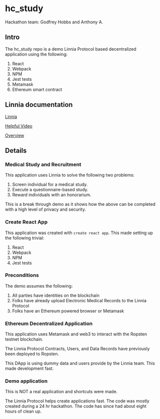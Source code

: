# hc_study

Hackathon team: Godfrey Hobbs and Anthony A.

## Intro

The hc_study repo is a demo Linnia Protocol based decentralized application using the following:

1. React
1. Webpack
1. NPM
1. Jest tests
1. Metamask
1. Ethereum smart contract

## Linnia documentation

[Linnia](https://linnia.com)

[Helpful Video](https://www.youtube.com/watch?v=w0VskCpUKZ8)

[Overview](https://medium.com/linnia/linnia-f4f139a795ef)

## Details

### Medical Study and Recruitment

This application uses Linnia to solve the following two problems:

1. Screen individual for a medical study.
2. Execute a questionnaire-based study.
3. Reward individuals with an honorarium.

This is a break through demo as it shows how the above can be completed with a high level of privacy and security.

### Create React App

This application was created with `create react app`.  This made setting up the following trivial:

1. React
1. Webpack
1. NPM
1. Jest tests

### Preconditions

The demo assumes the following:

1. All parties have identities on the blockchain
2. Folks have already upload Electronic Medical Records to the Linnia Protocol
3. Folks have an Ethereum powered browser or Metamask

### Ethereum Decentralized Application

This application uses Metamask and web3 to interact with the Ropsten testnet blockchain.

The Linnia Protocol Contracts, Users, and Data Records have previously been deployed to Ropsten.

This DApp is using dummy data and users provide by the Linnia team.  This made development fast.

### Demo application

This is NOT a real application and shortcuts were made.

The Linnia Protocol helps create applications fast.  The code was mostly created during a 24 hr hackathon.
The code has since had about eight hours of clean up.

